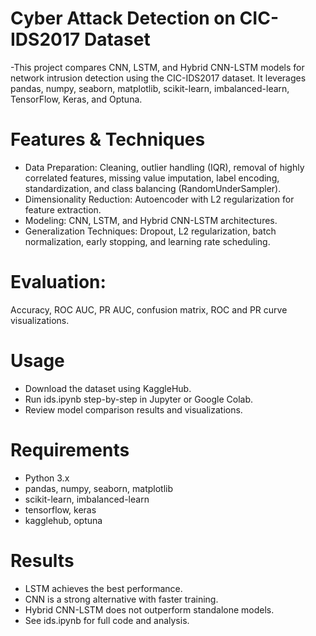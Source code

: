 # Cyber Attack Detection on CIC-IDS2017 Dataset
-This project compares CNN, LSTM, and Hybrid CNN-LSTM models for network intrusion detection using the CIC-IDS2017 dataset. It leverages pandas, numpy, seaborn, matplotlib, scikit-learn, imbalanced-learn, TensorFlow, Keras, and Optuna.

# Features & Techniques
- Data Preparation: Cleaning, outlier handling (IQR), removal of highly correlated features, missing value imputation, label encoding, standardization, and class balancing (RandomUnderSampler).
- Dimensionality Reduction: Autoencoder with L2 regularization for feature extraction.
- Modeling: CNN, LSTM, and Hybrid CNN-LSTM architectures.
- Generalization Techniques: Dropout, L2 regularization, batch normalization, early stopping, and learning rate scheduling.
  
# Evaluation: 
Accuracy, ROC AUC, PR AUC, confusion matrix, ROC and PR curve visualizations.
# Usage
- Download the dataset using KaggleHub.
- Run ids.ipynb step-by-step in Jupyter or Google Colab.
- Review model comparison results and visualizations.
# Requirements
- Python 3.x
- pandas, numpy, seaborn, matplotlib
- scikit-learn, imbalanced-learn
- tensorflow, keras
- kagglehub, optuna
# Results
- LSTM achieves the best performance.
- CNN is a strong alternative with faster training.
- Hybrid CNN-LSTM does not outperform standalone models.
- See ids.ipynb for full code and analysis.
